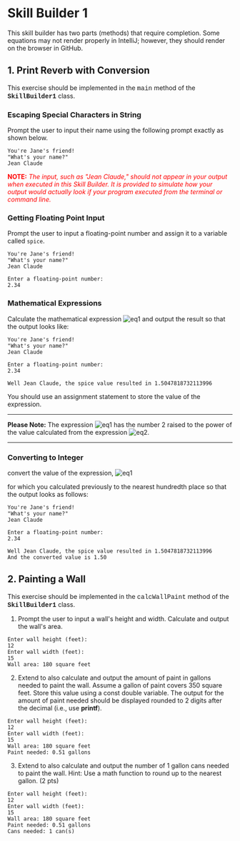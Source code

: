 # Skill Builder 1

This skill builder has two parts (methods) that require completion.  Some equations may not render properly in IntelliJ; however, they should render on the browser in GitHub.

## 1. Print Reverb with Conversion

This exercise should be implemented in the <span style="font-family:courier,monospace;">main</span> method of the <span style="font-family:courier,monospace;font-weight:bold;">SkillBuilder1</span> class.

### Escaping Special Characters in String

Prompt the user to input their name using the following prompt exactly as shown below.

```
You're Jane's friend!
"What's your name?"
Jean Claude
```
 
<span style="color:red;">**NOTE:**  *The input, such as "Jean Claude," should not appear in your output when executed in this Skill Builder.  It is provided to simulate how your output would actually look if your program executed from the terminal or command line.*</span>

### Getting Floating Point Input
Prompt the user to input a floating-point number and assign it to a variable called `spice`.  

```
You're Jane's friend!
"What's your name?"
Jean Claude

Enter a floating-point number:
2.34
```

### Mathematical Expressions

Calculate the mathematical expression ![eq1](https://latex.codecogs.com/svg.latex?\frac{4}{3}2^{\big(\frac{\sqrt{5}}{spice^3}\big)}) and output the result so that the output looks like:


```
You're Jane's friend!
"What's your name?"
Jean Claude

Enter a floating-point number:
2.34

Well Jean Claude, the spice value resulted in 1.5047818732113996
```
You should use an assignment statement to store the value of the expression.

---

**Please Note:** The expression ![eq1](https://latex.codecogs.com/svg.latex?\frac{4}{3}2^{\big(\frac{\sqrt{5}}{spice^3}\big)}) has the number 2 raised 
to the power of the value calculated from the expression ![eq2](https://latex.codecogs.com/svg.latex?\big(\frac{\sqrt{5}}{spice^3}\big)).

---


### Converting to Integer

convert the value of the expression,
![eq1](https://latex.codecogs.com/svg.latex?\frac{4}{3}2^{\big(\frac{\sqrt{5}}{spice^3}\big)})

for which you calculated previously to the nearest hundredth place so that the output looks as follows:

```
You're Jane's friend!
"What's your name?"
Jean Claude

Enter a floating-point number:
2.34

Well Jean Claude, the spice value resulted in 1.5047818732113996
And the converted value is 1.50
```

## 2. Painting a Wall

This exercise should be implemented in the <span style="font-family:courier,monospace;">calcWallPaint</span> method of the <span style="font-family:courier,monospace;font-weight:bold;">SkillBuilder1</span> class.

1. Prompt the user to input a wall's height and width. Calculate and output the wall's area.

```
Enter wall height (feet):
12
Enter wall width (feet):
15
Wall area: 180 square feet
```

2. Extend to also calculate and output the amount of paint in gallons needed to paint the wall. Assume a gallon of paint covers 350 square feet. Store this value using a const double variable.  The output for the amount of paint needed should be displayed rounded to 2 digits after the decimal (i.e., use **printf**).

```
Enter wall height (feet):
12
Enter wall width (feet):
15
Wall area: 180 square feet
Paint needed: 0.51 gallons
```

3. Extend to also calculate and output the number of 1 gallon cans needed to paint the wall. Hint: Use a math function to round up to the nearest gallon. (2 pts)

```
Enter wall height (feet):
12
Enter wall width (feet):
15
Wall area: 180 square feet
Paint needed: 0.51 gallons
Cans needed: 1 can(s)
```